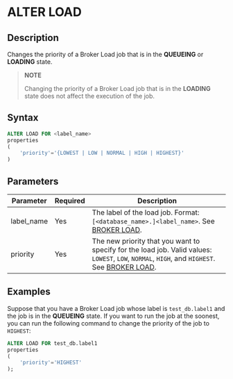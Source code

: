 # ALTER LOAD

## Description

Changes the priority of a Broker Load job that is in the **QUEUEING** or **LOADING** state.

> **NOTE**
>
> Changing the priority of a Broker Load job that is in the **LOADING** state does not affect the execution of the job.

## Syntax

```SQL
ALTER LOAD FOR <label_name>
properties
(
    'priority'='{LOWEST | LOW | NORMAL | HIGH | HIGHEST}'
)
```

## Parameters

| **Parameter** | **Required** | Description                                                  |
| ------------- | ------------ | ------------------------------------------------------------ |
| label_name    | Yes          | The label of the load job. Format: `[<database_name>.]<label_name>`. See [BROKER LOAD](../data-manipulation/BROKER%20LOAD.md#label). |
| priority      | Yes          | The new priority that you want to specify for the load job. Valid values: `LOWEST`, `LOW`, `NORMAL`, `HIGH`, and `HIGHEST`. See [BROKER LOAD](../data-manipulation/BROKER%20LOAD.md). |

## Examples

Suppose that you have a Broker Load job whose label is `test_db.label1` and the job is in the **QUEUEING** state. If you want to run the job at the soonest, you can run the following command to change the priority of the job to `HIGHEST`:

```SQL
ALTER LOAD FOR test_db.label1
properties
(
    'priority'='HIGHEST'
);
```
